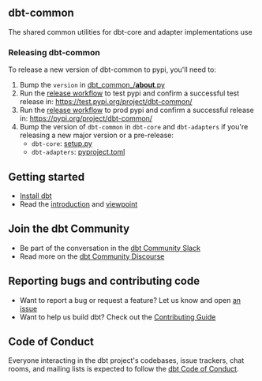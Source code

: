## dbt-common

The shared common utilities for dbt-core and adapter implementations use

### Releasing dbt-common
To release a new version of dbt-common to pypi, you'll need to: 
1. Bump the `version` in [dbt_common_/__about__.py](https://github.com/dbt-labs/dbt-common/blob/main/dbt_common/__about__.py)
2. Run the [release workflow](https://github.com/dbt-labs/dbt-common/actions/workflows/release.yml) to test pypi and confirm a successful test release in: https://test.pypi.org/project/dbt-common/
3. Run the [release workflow](https://github.com/dbt-labs/dbt-common/actions/workflows/release.yml) to prod pypi and confirm a successful release in: https://pypi.org/project/dbt-common/
4. Bump the version of `dbt-common` in `dbt-core` and `dbt-adapters` if you're releasing a new major version or a pre-release: 
   * `dbt-core`: [setup.py](https://github.com/dbt-labs/dbt-core/blob/main/core/setup.py)
   * `dbt-adapters`: [pyproject.toml](https://github.com/dbt-labs/dbt-adapters/blob/main/pyproject.toml)

## Getting started

- [Install dbt](https://docs.getdbt.com/docs/get-started/installation)
- Read the [introduction](https://docs.getdbt.com/docs/introduction/) and [viewpoint](https://docs.getdbt.com/docs/about/viewpoint/)

## Join the dbt Community

- Be part of the conversation in the [dbt Community Slack](http://community.getdbt.com/)
- Read more on the [dbt Community Discourse](https://discourse.getdbt.com)

## Reporting bugs and contributing code

- Want to report a bug or request a feature? Let us know and open [an issue](https://github.com/dbt-labs/dbt-common/issues/new/choose)
- Want to help us build dbt? Check out the [Contributing Guide](https://github.com/dbt-labs/dbt-common/blob/HEAD/CONTRIBUTING.md)

## Code of Conduct

Everyone interacting in the dbt project's codebases, issue trackers, chat rooms, and mailing lists is expected to follow the [dbt Code of Conduct](https://community.getdbt.com/code-of-conduct).
